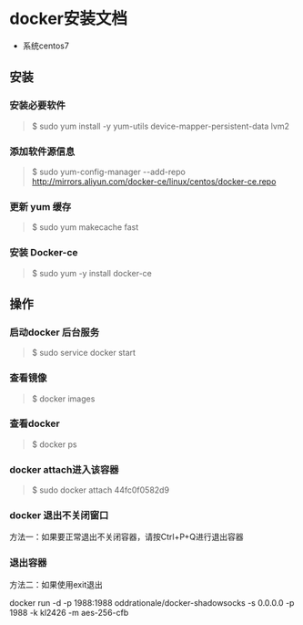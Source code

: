 # docker安装文档
* 系统centos7 

## 安装

### 安装必要软件
> $ sudo yum install -y yum-utils device-mapper-persistent-data lvm2

### 添加软件源信息
> $ sudo yum-config-manager --add-repo http://mirrors.aliyun.com/docker-ce/linux/centos/docker-ce.repo

### 更新 yum 缓存
> $ sudo yum makecache fast

### 安装 Docker-ce
> $ sudo yum -y install docker-ce


## 操作
### 启动docker 后台服务
> $ sudo service docker start
### 查看镜像
> $ docker images
### 查看docker
> $ docker ps

### docker attach进入该容器
> $ sudo docker attach 44fc0f0582d9
### docker 退出不关闭窗口
方法一：如果要正常退出不关闭容器，请按Ctrl+P+Q进行退出容器
### 退出容器
方法二：如果使用exit退出


docker run -d -p 1988:1988 oddrationale/docker-shadowsocks -s 0.0.0.0 -p 1988 -k kl2426 -m aes-256-cfb